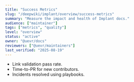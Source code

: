 ```yaml
---
title: "Success Metrics"
slug: "/deepwiki/implant/overview/success-metrics"
summary: "Measure the impact and health of Implant docs."
audience: ["maintainer"]
tags: ["metrics", "quality"]
level: "overview"
status: "active"
owner: "@uevr/docs"
reviewers: ["@uevr/maintainers"]
last_verified: "2025-08-19"
---
```


- Link validation pass rate.
- Time-to-PR for new contributors.
- Incidents resolved using playbooks.

